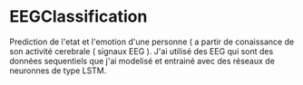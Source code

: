 # EEGClassification

Prediction de l'etat et l'emotion d'une personne (  a partir de conaissance de son activité cerebrale ( signaux EEG ).
J'ai utilisé des EEG qui sont des données sequentiels que j'ai modelisé et entrainé avec des réseaux de neuronnes de type LSTM.
